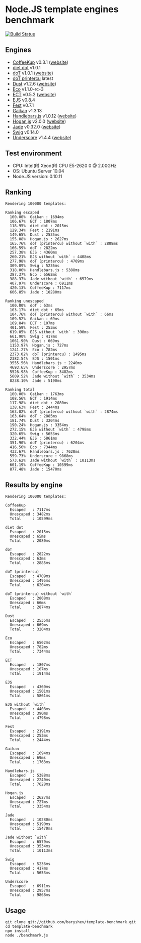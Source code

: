 # Node.JS template engines benchmark
[![Build Status](https://api.travis-ci.org/philippsimon/template-benchmark.png)](https://travis-ci.org/philippsimon/template-benchmark)

## Engines

- [CoffeeKup](https://github.com/mauricemach/coffeekup) v0.3.1 ([website](http://coffeekup.org/))
- [diet dot](https://github.com/jamescostian/diet-dot) v1.0.1
- [doT](https://github.com/olado/doT) v1.0.1 ([website](http://olado.github.com/doT/))
- [doT printercu](https://github.com/printercu/doT) latest
- [Dust](https://github.com/linkedin/dustjs) v1.2.6 ([website](http://linkedin.github.com/dustjs/))
- [Eco](https://github.com/sstephenson/eco) v1.1.0-rc-3
- [ECT](https://github.com/baryshev/ect) v0.5.2 ([website](http://ectjs.com/))
- [EJS](https://github.com/visionmedia/ejs) v0.8.4
- [Fest](https://github.com/mailru/fest) v0.7.1
- [Gaikan](https://github.com/Deathspike/gaikan) v1.3.13
- [Handlebars.js](https://github.com/wycats/handlebars.js/) v1.0.12 ([website](http://handlebarsjs.com/))
- [Hogan.js](https://github.com/twitter/hogan.js) v2.0.0 ([website](http://twitter.github.com/hogan.js/))
- [Jade](https://github.com/visionmedia/jade) v0.32.0 ([website](http://jade-lang.com/))
- [Swig](https://github.com/paularmstrong/swig) v0.14.0
- [Underscore](https://github.com/documentcloud/underscore) v1.4.4 ([website](http://underscorejs.org/))

## Test environment

- CPU: Intel(R) Xeon(R) CPU E5-2620 0 @ 2.00GHz
- OS: Ubuntu Server 10.04
- Node.JS version: 0.10.11

## Ranking

```
Rendering 100000 templates:

Ranking escaped
  100.00%  Gaikan : 1694ms
  106.67%  ECT : 1807ms
  118.95%  diet dot : 2015ms
  129.34%  Fest : 2191ms
  149.65%  Dust : 2535ms
  155.08%  Hogan.js : 2627ms
  165.76%  doT (printercu) without `with` : 2808ms
  166.59%  doT : 2822ms
  257.38%  EJS : 4360ms
  260.21%  EJS without `with` : 4408ms
  277.98%  doT (printercu) : 4709ms
  309.09%  Swig : 5236ms
  318.06%  Handlebars.js : 5388ms
  387.37%  Eco : 6562ms
  388.37%  Jade without `with` : 6579ms
  407.97%  Underscore : 6911ms
  420.13%  CoffeeKup : 7117ms
  606.85%  Jade : 10280ms

Ranking unescaped
  100.00%  doT : 63ms
  103.17%  diet dot : 65ms
  104.76%  doT (printercu) without `with` : 66ms
  109.52%  Gaikan : 69ms
  169.84%  ECT : 107ms
  401.59%  Fest : 253ms
  619.05%  EJS without `with` : 390ms
  661.90%  Swig : 417ms
  1061.90%  Dust : 669ms
  1153.97%  Hogan.js : 727ms
  1241.27%  Eco : 782ms
  2373.02%  doT (printercu) : 1495ms
  2382.54%  EJS : 1501ms
  3555.56%  Handlebars.js : 2240ms
  4693.65%  Underscore : 2957ms
  5526.98%  CoffeeKup : 3482ms
  5609.52%  Jade without `with` : 3534ms
  8238.10%  Jade : 5190ms

Ranking total
  100.00%  Gaikan : 1763ms
  108.56%  ECT : 1914ms
  117.98%  diet dot : 2080ms
  138.63%  Fest : 2444ms
  163.02%  doT (printercu) without `with` : 2874ms
  163.64%  doT : 2885ms
  181.74%  Dust : 3204ms
  190.24%  Hogan.js : 3354ms
  272.15%  EJS without `with` : 4798ms
  320.65%  Swig : 5653ms
  332.44%  EJS : 5861ms
  351.90%  doT (printercu) : 6204ms
  416.56%  Eco : 7344ms
  432.67%  Handlebars.js : 7628ms
  559.73%  Underscore : 9868ms
  573.62%  Jade without `with` : 10113ms
  601.19%  CoffeeKup : 10599ms
  877.48%  Jade : 15470ms
```

## Results by engine

```
Rendering 100000 templates:

CoffeeKup
  Escaped   : 7117ms
  Unescaped : 3482ms
  Total     : 10599ms

diet dot
  Escaped   : 2015ms
  Unescaped : 65ms
  Total     : 2080ms

doT
  Escaped   : 2822ms
  Unescaped : 63ms
  Total     : 2885ms

doT (printercu)
  Escaped   : 4709ms
  Unescaped : 1495ms
  Total     : 6204ms

doT (printercu) without `with`
  Escaped   : 2808ms
  Unescaped : 66ms
  Total     : 2874ms

Dust
  Escaped   : 2535ms
  Unescaped : 669ms
  Total     : 3204ms

Eco
  Escaped   : 6562ms
  Unescaped : 782ms
  Total     : 7344ms

ECT
  Escaped   : 1807ms
  Unescaped : 107ms
  Total     : 1914ms

EJS
  Escaped   : 4360ms
  Unescaped : 1501ms
  Total     : 5861ms

EJS without `with`
  Escaped   : 4408ms
  Unescaped : 390ms
  Total     : 4798ms

Fest
  Escaped   : 2191ms
  Unescaped : 253ms
  Total     : 2444ms

Gaikan
  Escaped   : 1694ms
  Unescaped : 69ms
  Total     : 1763ms

Handlebars.js
  Escaped   : 5388ms
  Unescaped : 2240ms
  Total     : 7628ms

Hogan.js
  Escaped   : 2627ms
  Unescaped : 727ms
  Total     : 3354ms

Jade
  Escaped   : 10280ms
  Unescaped : 5190ms
  Total     : 15470ms

Jade without `with`
  Escaped   : 6579ms
  Unescaped : 3534ms
  Total     : 10113ms

Swig
  Escaped   : 5236ms
  Unescaped : 417ms
  Total     : 5653ms

Underscore
  Escaped   : 6911ms
  Unescaped : 2957ms
  Total     : 9868ms
```

## Usage

	git clone git://github.com/baryshev/template-benchmark.git
	cd template-benchmark
	npm install
	node ./benchmark.js
